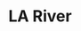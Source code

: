 ---
title: LA River
credit: Set Decorator
project: Ambushed
img_src: /assets/images/Ambushed-1.jpg
featured: Film
---